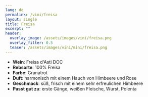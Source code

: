 ```yaml
---
lang: de
permalink: /vini/freisa
layout: single
title: Freisa
excerpt: "" 
header:
  overlay_image: /assets/images/vini/freisa.png
  overlay_filter: 0.5
  teaser: /assets/images/vini/mini/freisa.png
---
```


- **Wein**: Freisa d'Asti DOC
- **Rebsorte**: 100% Freisa 
- **Farbe**: Granatrot
- **Duft**: harmonisch mit einem Hauch von Himbeere und Rose
- **Geschmack**: süß, frisch mit einem sehr erfreulichen Himbeere 
- **Passt gut zu**: erste Gänge, weißen Fleische, Wurst, Polenta 
